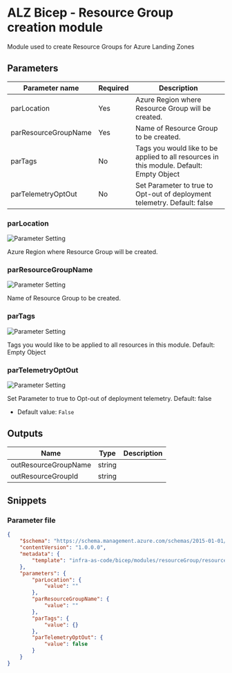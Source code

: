 # ALZ Bicep - Resource Group creation module

Module used to create Resource Groups for Azure Landing Zones

## Parameters

Parameter name | Required | Description
-------------- | -------- | -----------
parLocation    | Yes      | Azure Region where Resource Group will be created.
parResourceGroupName | Yes      | Name of Resource Group to be created.
parTags        | No       | Tags you would like to be applied to all resources in this module. Default: Empty Object
parTelemetryOptOut | No       | Set Parameter to true to Opt-out of deployment telemetry. Default: false

### parLocation

![Parameter Setting](https://img.shields.io/badge/parameter-required-orange?style=flat-square)

Azure Region where Resource Group will be created.

### parResourceGroupName

![Parameter Setting](https://img.shields.io/badge/parameter-required-orange?style=flat-square)

Name of Resource Group to be created.

### parTags

![Parameter Setting](https://img.shields.io/badge/parameter-optional-green?style=flat-square)

Tags you would like to be applied to all resources in this module. Default: Empty Object

### parTelemetryOptOut

![Parameter Setting](https://img.shields.io/badge/parameter-optional-green?style=flat-square)

Set Parameter to true to Opt-out of deployment telemetry. Default: false

- Default value: `False`

## Outputs

Name | Type | Description
---- | ---- | -----------
outResourceGroupName | string |
outResourceGroupId | string |

## Snippets

### Parameter file

```json
{
    "$schema": "https://schema.management.azure.com/schemas/2015-01-01/deploymentParameters.json#",
    "contentVersion": "1.0.0.0",
    "metadata": {
        "template": "infra-as-code/bicep/modules/resourceGroup/resourceGroup.json"
    },
    "parameters": {
        "parLocation": {
            "value": ""
        },
        "parResourceGroupName": {
            "value": ""
        },
        "parTags": {
            "value": {}
        },
        "parTelemetryOptOut": {
            "value": false
        }
    }
}
```
